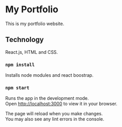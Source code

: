 # My Portfolio

This is my portfolio website.

## Technology

React.js, HTML and CSS.

### `npm install`
Installs node modules and react boostrap.

### `npm start`

Runs the app in the development mode.\
Open [http://localhost:3000](http://localhost:3000) to view it in your browser.

The page will reload when you make changes.\
You may also see any lint errors in the console.
